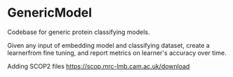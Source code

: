 # GenericModel

Codebase for generic protein classifying models.

Given any input of embedding model and classifying dataset, create a learnerfrom fine tuning, and report metrics on learner's accuracy over time.

Adding SCOP2 files
https://scop.mrc-lmb.cam.ac.uk/download
